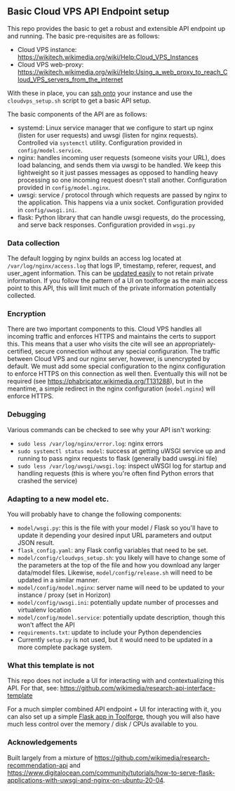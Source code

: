 ## Basic Cloud VPS API Endpoint setup

This repo provides the basic to get a robust and extensible API endpoint up and running.
The basic pre-requisites are as follows:
* Cloud VPS instance: <https://wikitech.wikimedia.org/wiki/Help:Cloud_VPS_Instances>
* Cloud VPS web-proxy: <https://wikitech.wikimedia.org/wiki/Help:Using_a_web_proxy_to_reach_Cloud_VPS_servers_from_the_internet>

With these in place, you can [ssh onto](https://wikitech.wikimedia.org/wiki/Help:Accessing_Cloud_VPS_instances#Accessing_Cloud_VPS_instances)
your instance and use the `cloudvps_setup.sh` script to get a basic API setup.

The basic components of the API are as follows:
* systemd: Linux service manager that we configure to start up nginx (listen for user requests) and uwsgi (listen for nginx requests). Controlled via `systemctl` utility. Configuration provided in `config/model.service`.
* nginx: handles incoming user requests (someone visits your URL), does load balancing, and sends them via uwsgi to be handled. We keep this lightweight so it just passes messages as opposed to handling heavy processing so one incoming request doesn't stall another. Configuration provided in `config/model.nginx`.
* uwsgi: service / protocol through which requests are passed by nginx to the application. This happens via a unix socket. Configuration provided in `config/uwsgi.ini`.
* flask: Python library that can handle uwsgi requests, do the processing, and serve back responses. Configuration provided in `wsgi.py`

### Data collection
The default logging by nginx builds an access log located at `/var/log/nginx/access.log` that logs IP, timestamp, referer, request, and user_agent information.
This can be [updated easily](https://docs.nginx.com/nginx/admin-guide/monitoring/logging/#setting-up-the-access-log) to not retain private information.
If you follow the pattern of a UI on toolforge as the main access point to this API, this will limit much of the private information potentially collected.

### Encryption
There are two important components to this.
Cloud VPS handles all incoming traffic and enforces HTTPS and maintains the certs to support this.
This means that a user who visits the cite will see an appropriately-certified, secure connection without any special configuration. 
The traffic between Cloud VPS and our nginx server, however, is unencrypted by default.
We must add some special configuration to the nginx configuration to enforce HTTPS on this connection as well then.
Eventually this will not be required (see https://phabricator.wikimedia.org/T131288), but in the meantime, a simple redirect
in the nginx configuration (`model.nginx`) will enforce HTTPS.

### Debugging
Various commands can be checked to see why your API isn't working:
* `sudo less /var/log/nginx/error.log`: nginx errors
* `sudo systemctl status model`: success at getting uWSGI service up and running to pass nginx requests to flask (generally badd uwsgi.ini file)
* `sudo less /var/log/uwsgi/uwsgi.log`: inspect uWSGI log for startup and handling requests (this is where you're often find Python errors that crashed the service)


### Adapting to a new model etc.
You will probably have to change the following components:
* `model/wsgi.py`: this is the file with your model / Flask so you'll have to update it depending your desired input URL parameters and output JSON result.
* `flask_config.yaml`: any Flask config variables that need to be set.
* `model/config/cloudvps_setup.sh`: you likely will have to change some of the parameters at the top of the file and how you download any larger data/model files. Likewise, `model/config/release.sh` will need to be updated in a similar manner.
* `model/config/model.nginx`: server name will need to be updated to your instance / proxy (set in Horizon)
* `model/config/uwsgi.ini`: potentially update number of processes and virtualenv location
* `model/config/model.service`: potentially update description, though this won't affect the API
* `requirements.txt`: update to include your Python dependencies
* Currently `setup.py` is not used, but it would need to be updated in a more complete package system.

### What this template is not
This repo does not include a UI for interacting with and contextualizing this API.
For that, see: <https://github.com/wikimedia/research-api-interface-template>

For a much simpler combined API endpoint + UI for interacting with it, you can also set up a simple [Flask app in Toolforge](https://wikitech.wikimedia.org/wiki/Help:Toolforge/My_first_Flask_OAuth_tool),
though you will also have much less control over the memory / disk / CPUs available to you.

### Acknowledgements
Built largely from a mixture of <https://github.com/wikimedia/research-recommendation-api> and <https://www.digitalocean.com/community/tutorials/how-to-serve-flask-applications-with-uwsgi-and-nginx-on-ubuntu-20-04>.
